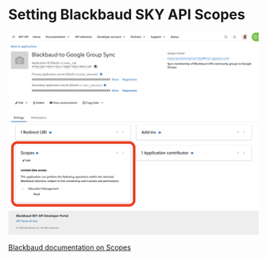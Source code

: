 # Setting Blackbaud SKY API Scopes

![screenshot](images/blackbaud-api-scope.png)

[Blackbaud documentation on Scopes](https://help.blackbaud.com/docs/0/assets/skydev/content/plat-skydev-apps-settings-scopes.html)
